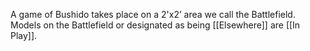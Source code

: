 A game of Bushido takes place on a 2'x2’ area we call the Battlefield.
Models on the Battlefield or designated as being [[Elsewhere]] are [[In Play]].